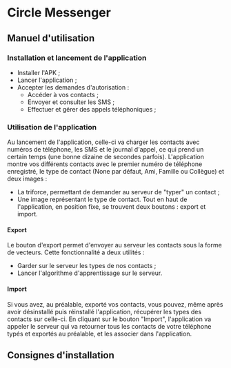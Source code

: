 # Circle Messenger

## Manuel d'utilisation

### Installation et lancement de l'application

* Installer l'APK ;
* Lancer l'application ;
* Accepter les demandes d'autorisation :
  * Accéder à vos contacts ;
  * Envoyer et consulter les SMS ;
  * Effectuer et gérer des appels téléphoniques ;

### Utilisation de l'application

Au lancement de l'application, celle-ci va charger les contacts avec numéros de téléphone, les SMS et le journal d'appel, ce qui prend un certain temps (une bonne dizaine de secondes parfois).
L'application montre vos différents contacts avec le premier numéro de téléphone enregistré, le type de contact (None par défaut, Ami, Famille ou Collègue) et deux images :
* La triforce, permettant de demander au serveur de "typer" un contact ;
* Une image représentant le type de contact.
Tout en haut de l'application, en position fixe, se trouvent deux boutons : export et import.

#### Export

Le bouton d'export permet d'envoyer au serveur les contacts sous la forme de vecteurs. Cette fonctionnalité a deux utilités :
* Garder sur le serveur les types de nos contacts ;
* Lancer l'algorithme d'apprentissage sur le serveur.

#### Import

Si vous avez, au préalable, exporté vos contacts, vous pouvez, même après avoir désinstallé puis réinstallé l'application, récupérer les types des contacts sur celle-ci.
En cliquant sur le bouton "Import", l'application va appeler le serveur qui va retourner tous les contacts de votre téléphone typés et exportés au préalable, et les associer dans l'application.

## Consignes d'installation

